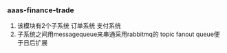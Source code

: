 ### aaas-finance-trade
 1. 该模块有2个子系统
  订单系统
  支付系统
 2. 子系统之间用messagequeue来串通采用rabbitmq的 topic fanout queue便于日后扩展  